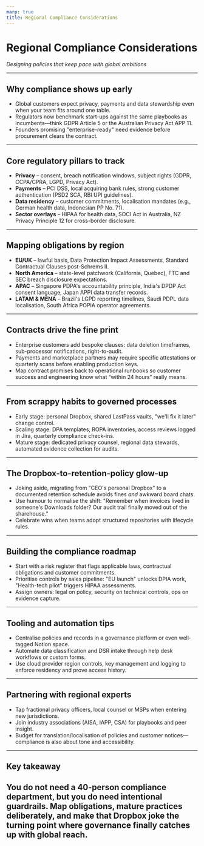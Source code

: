 ```yaml
---
marp: true
title: Regional Compliance Considerations
---
```


# Regional Compliance Considerations
*Designing policies that keep pace with global ambitions*

---

## Why compliance shows up early
- Global customers expect privacy, payments and data stewardship even when your team fits around one table.
- Regulators now benchmark start-ups against the same playbooks as incumbents—think GDPR Article 5 or the Australian Privacy Act APP 11.
- Founders promising "enterprise-ready" need evidence before procurement clears the contract.

---

## Core regulatory pillars to track
- **Privacy** – consent, breach notification windows, subject rights (GDPR, CCPA/CPRA, LGPD, Privacy Act).
- **Payments** – PCI DSS, local acquiring bank rules, strong customer authentication (PSD2 SCA, RBI UPI guidelines).
- **Data residency** – customer commitments, localisation mandates (e.g., German health data, Indonesian PP No. 71).
- **Sector overlays** – HIPAA for health data, SOCI Act in Australia, NZ Privacy Principle 12 for cross-border disclosure.

---

## Mapping obligations by region
- **EU/UK** – lawful basis, Data Protection Impact Assessments, Standard Contractual Clauses post-Schrems II.
- **North America** – state-level patchwork (California, Quebec), FTC and SEC breach disclosure expectations.
- **APAC** – Singapore PDPA's accountability principle, India's DPDP Act consent language, Japan APPI data transfer records.
- **LATAM & MENA** – Brazil's LGPD reporting timelines, Saudi PDPL data localisation, South Africa POPIA operator agreements.

---

## Contracts drive the fine print
- Enterprise customers add bespoke clauses: data deletion timeframes, sub-processor notifications, right-to-audit.
- Payments and marketplace partners may require specific attestations or quarterly scans before enabling production keys.
- Map contract promises back to operational runbooks so customer success and engineering know what “within 24 hours” really means.

---

## From scrappy habits to governed processes
- Early stage: personal Dropbox, shared LastPass vaults, "we'll fix it later" change control.
- Scaling stage: DPA templates, ROPA inventories, access reviews logged in Jira, quarterly compliance check-ins.
- Mature stage: dedicated privacy counsel, regional data stewards, automated evidence collection for audits.

---

## The Dropbox-to-retention-policy glow-up
- Joking aside, migrating from "CEO's personal Dropbox" to a documented retention schedule avoids fines *and* awkward board chats.
- Use humour to normalise the shift: "Remember when invoices lived in someone's Downloads folder? Our audit trail finally moved out of the sharehouse." 
- Celebrate wins when teams adopt structured repositories with lifecycle rules.

---

## Building the compliance roadmap
- Start with a risk register that flags applicable laws, contractual obligations and customer commitments.
- Prioritise controls by sales pipeline: "EU launch" unlocks DPIA work, "Health-tech pilot" triggers HIPAA assessments.
- Assign owners: legal on policy, security on technical controls, ops on evidence capture.

---

## Tooling and automation tips
- Centralise policies and records in a governance platform or even well-tagged Notion space.
- Automate data classification and DSR intake through help desk workflows or custom forms.
- Use cloud provider region controls, key management and logging to enforce residency and prove access history.

---

## Partnering with regional experts
- Tap fractional privacy officers, local counsel or MSPs when entering new jurisdictions.
- Join industry associations (AISA, IAPP, CSA) for playbooks and peer insight.
- Budget for translation/localisation of policies and customer notices—compliance is also about tone and accessibility.

---

## Key takeaway
You do not need a 40-person compliance department, but you do need intentional guardrails. Map obligations, mature practices deliberately, and make that Dropbox joke the turning point where governance finally catches up with global reach.
---
